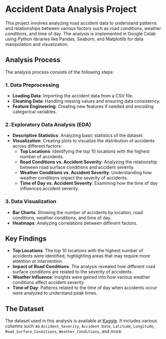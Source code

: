 # Accident Data Analysis Project

This project involves analyzing road accident data to understand patterns and relationships between various factors such as road conditions, weather conditions, and time of day. The analysis is implemented in Google Colab using Python libraries like Pandas, Seaborn, and Matplotlib for data manipulation and visualization.

## Analysis Process

The analysis process consists of the following steps:

### 1. Data Preprocessing
- **Loading Data**: Importing the accident data from a CSV file.
- **Cleaning Data**: Handling missing values and ensuring data consistency.
- **Feature Engineering**: Creating new features if needed and encoding categorical variables.

### 2. Exploratory Data Analysis (EDA)
- **Descriptive Statistics**: Analyzing basic statistics of the dataset.
- **Visualization**: Creating plots to visualize the distribution of accidents across different factors:
  - **Top Locations**: Identifying the top 10 locations with the highest number of accidents.
  - **Road Conditions vs. Accident Severity**: Analyzing the relationship between road surface conditions and accident severity.
  - **Weather Conditions vs. Accident Severity**: Understanding how weather conditions impact the severity of accidents.
  - **Time of Day vs. Accident Severity**: Examining how the time of day influences accident severity.

### 3. Data Visualization
- **Bar Charts**: Showing the number of accidents by location, road conditions, weather conditions, and time of day.
- **Heatmaps**: Analyzing correlations between different factors.


## Key Findings

- **Top Locations**: The top 10 locations with the highest number of accidents were identified, highlighting areas that may require more attention or intervention.
- **Impact of Road Conditions**: The analysis revealed how different road surface conditions are related to the severity of accidents.
- **Weather Influence**: Insights were gained into how various weather conditions affect accident severity.
- **Time of Day**: Patterns related to the time of day when accidents occur were analyzed to understand peak times.

## The Dataset

The dataset used in this analysis is available at [Kaggle](https://www.kaggle.com/datasets/nezukokamaado/road-accident-casualties-dataset). It includes various columns such as `Accident_Severity`, `Accident Date`, `Latitude`, `Longitude`, `Road_Surface_Conditions`, `Weather_Conditions`, and more.
